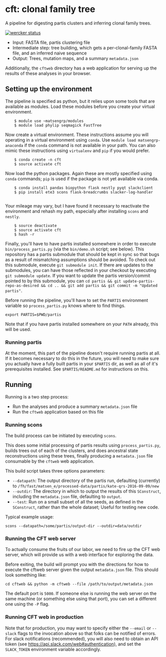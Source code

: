 # cft: clonal family tree

A pipeline for digesting partis clusters and inferring clonal family trees.

[![wercker status](https://app.wercker.com/status/73265f18b3a63457ecbc79018da52162/s/master "wercker status")](https://app.wercker.com/project/byKey/73265f18b3a63457ecbc79018da52162)

* Input: FASTA file, partis clustering file
* Intermediate step: tree building, which gets a per-clonal-family FASTA file, and an inferred naive sequence
* Output: Trees, mutation maps, and a summary `metadata.json`

Additionally, the `cftweb` directory has a web application for serving
up the results of these analyses in your browser.


## Setting up the environment

The pipeline is specified as python, but it relies upon some tools
that are available as modules.  Load these modules before you create
your virtual environment.

```
	$ module use ~matsengrp/modules
	$ module load phylip seqmagick FastTree
```

Now create a virtual environment.  These instructions assume you will
operating in a virtual environment using `conda`.  Use `module load
matsengrp-anaconda` if the `conda` command is not available in your
path.  You can also mimic these instructions using `virtualenv` and
`pip` if you would prefer.

```
	$ conda create -n cft
	$ source activate cft
```

Now load the python packages.  Again these are mostly specified using
`conda` commands; `pip` is used if the package is not yet available
via conda.

```
	$ conda install pandas biopython flask nestly pyqt slackclient
	$ pip install ete3 scons flask-breadcrumbs slacker-log-handler
 
```

Your mileage may vary, but I have found it necessary to 
reactivate the environment and rehash my path, especially after
installing `scons` and `nestly`.

```
	$ source deactivate
	$ source activate cft
	$ hash -r
```

Finally, you'll have to have partis installed somewhere in order to execute `bin/process_partis.py` (via the `bin/demo.sh` script; see below).
This repository has a partis submodule that should be kept in sync so that bugs as a result of mismatching assumptions should be avoided.
To check out this submodule, execute `git submodule init`.
If there are updates to the submodules, you can have those reflected in your checkout by executing `git submodule update`.
If you want to update the partis version/commit pointed to by this submodule, you can `cd partis && git update-partis-repo-as-desired && cd .. && git add partis && git commit -m "Updated partis"`.

Before running the pipeline, you'll have to set the `PARTIS` environment variable so `process_partis.py` knows where to find things.

```
export PARTIS=$PWD/partis
```

Note that if you have partis installed somewhere on your `PATH` already, this will be used.

### Running partis

At the moment, this part of the pipeline doesn't require running partis at all.
If it becomes necessary to do this in the future, you will need to make sure you actually have a fully built partis in your `$PARTIS` dir, as well as all of it's prerequisites installed.
See `$PARTIS/README.md` for instructions on this.


## Running

Running is a two step process:

* Run the analyses and produce a summary `metadata.json` file
* Run the `cftweb` application based on this file


### Running scons

The build process can be initiated by executing `scons`.

This does some initial processing of partis results using `process_partis.py`, builds trees out of each of the clusters, and does ancestral state reconstructions using these trees, finally producing a `metadata.json` file consumable by the `cftweb` web application.

This build script takes three options parameters:

* `--datapath`: The output directory of the partis run, defaulting (currently) to `/fh/fast/matsen_e/processed-data/partis/kate-qrs-2016-09-09/new`
* `--outdir`: The directory in which to output the results of this `SConstruct`, including the `metadata.json` file, defaulting to `output`.
* `--test`: Run on a small subset of all the seeds, as defined in the `SConstruct`, rather than the whole dataset; Useful for testing new code.

Typical example usage:

```
scons --datapath=/some/partis/output-dir --outdir=data/outdir
```

### Running the CFT web server

To actually consume the fruits of our labor, we need to fire up the CFT web server, which will provide us with a web interface for exploring the data.

Before exiting, the build will prompt you with the directions for how to execute the cftweb server given the output `metadata.json` file.
This should look something like:

```
cd cftweb && python -m cftweb --file /path/to/output/metadata.json
```

The default port is `5000`.
If someone else is running the web server on the same machine (or something else using that port), you can set a different one using the `-P` flag.

### Running CFT web in production

Note that for production, you may want to specify either the `--email` or `--slack` flags to the invocation above so that folks can be notified of errors.
For slack notifications (recommended), you will also need to obtain an API token (see <https://api.slack.com/web#authentication>), and set the `SLACK_TOKEN` environment variable accordingly.


